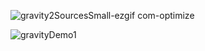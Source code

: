 ![gravity2SourcesSmall-ezgif com-optimize](https://github.com/user-attachments/assets/2e713515-f16a-4237-9591-05a7f757f025)


![gravityDemo1](https://github.com/user-attachments/assets/47ea975f-3adb-4f6e-99c4-805dfbb1c75b)

